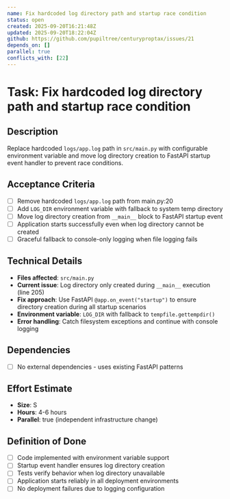 ```yaml
---
name: Fix hardcoded log directory path and startup race condition
status: open
created: 2025-09-20T16:21:48Z
updated: 2025-09-20T18:22:04Z
github: https://github.com/pupiltree/centuryproptax/issues/21
depends_on: []
parallel: true
conflicts_with: [22]
---
```


# Task: Fix hardcoded log directory path and startup race condition

## Description
Replace hardcoded `logs/app.log` path in `src/main.py` with configurable environment variable and move log directory creation to FastAPI startup event handler to prevent race conditions.

## Acceptance Criteria
- [ ] Remove hardcoded `logs/app.log` path from main.py:20
- [ ] Add `LOG_DIR` environment variable with fallback to system temp directory
- [ ] Move log directory creation from `__main__` block to FastAPI startup event
- [ ] Application starts successfully even when log directory cannot be created
- [ ] Graceful fallback to console-only logging when file logging fails

## Technical Details
- **Files affected**: `src/main.py`
- **Current issue**: Log directory only created during `__main__` execution (line 205)
- **Fix approach**: Use FastAPI `@app.on_event("startup")` to ensure directory creation during all startup scenarios
- **Environment variable**: `LOG_DIR` with fallback to `tempfile.gettempdir()`
- **Error handling**: Catch filesystem exceptions and continue with console logging

## Dependencies
- [ ] No external dependencies - uses existing FastAPI patterns

## Effort Estimate
- **Size**: S
- **Hours**: 4-6 hours
- **Parallel**: true (independent infrastructure change)

## Definition of Done
- [ ] Code implemented with environment variable support
- [ ] Startup event handler ensures log directory creation
- [ ] Tests verify behavior when log directory unavailable
- [ ] Application starts reliably in all deployment environments
- [ ] No deployment failures due to logging configuration
